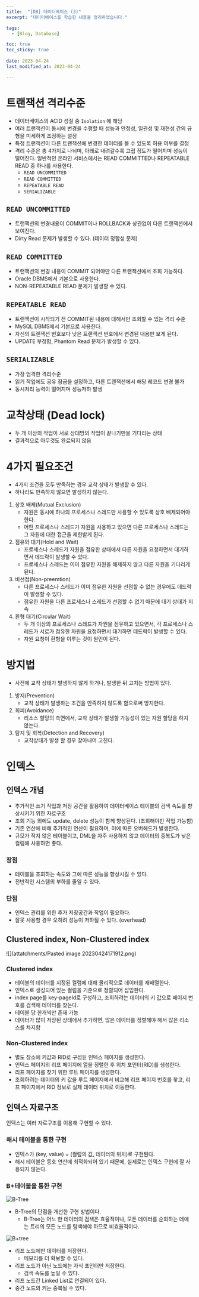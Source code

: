 ```yaml
---
title:  "[DB] 데이터베이스 (3)"
excerpt: "데이터베이스를 학습한 내용을 정리하였습니다."

tags:
  - [Blog, Database]

toc: true
toc_sticky: true
 
date: 2023-04-24
last_modified_at: 2023-04-24

---
```


# 트랜잭션 격리수준

- 데이터베이스의 ACID 성질 중 `Isolation` 에 해당
- 여러 트랜잭션이 동시에 변경을 수행할 때 성능과 안정성, 일관성 및 재현성 간의 규형을 미세하게 조정하는 설정
- 특정 트랜잭션이 다른 트랜잭션에 변경한 데이터를 볼 수 있도록 허용 여부를 결정
- 격리 수준은 총 4가지로 나뉘며, 아래로 내려갈수록 고립 정도가 떨어지며 성능이 떨어진다. 일반적인 온라인 서비스에서는 READ COMMITTED나 REPEATABLE READ 중 하나를 사용한다.
	-   `READ UNCOMMITTED`
	-   `READ COMMITTED`
	-   `REPEATABLE READ`
	-   `SERIALIZABLE`

##  `READ UNCOMMITTED`

- 트랜잭션의 변경내용이 COMMIT이나 ROLLBACK과 상관없이 다른 트랜잭션에서 보여진다.
- Dirty Read 문제가 발생할 수 있다. (데이터 정합성 문제)

##  `READ COMMITTED`

- 트랜잭션의 변경 내용이 COMMIT 되어야만 다른 트랜잭션에서 조회 가능하다.
- Oracle DBMS에서 기본으로 사용한다.
- NON-REPEATABLE READ 문제가 발생할 수 있다.

##  `REPEATABLE READ`

- 트랜잭션이 시작되기 전 COMMIT된 내용에 대해서만 조회할 수 있는 격리 수준
- MySQL DBMS에서 기본으로 사용한다.
- 자신의 트랜잭션 번호보다 낮은 트랜잭션 번호에서 변경된 내용만 보게 된다.
- UPDATE 부정합, Phantom Read 문제가 발생할 수 있다.

##  `SERIALIZABLE`

- 가장 엄격한 격리수준
- 읽기 작업에도 공유 잠금을 설정하고, 다른 트랜잭션에서 해당 레코드 변경 불가
- 동시처리 능력이 떨어지며 성능저하 발생

# 교착상태 (Dead lock)

- 두 개 이상의 작업이 서로 상대방의 작업이 끝나기만을 기다리는 상태
- 결과적으로 아무것도 완료되지 않음

# 4가지 필요조건

- 4가지 조건을 모두 만족하는 경우 교착 상태가 발생할 수 있다.
- 하나라도 만족하지 않으면 발생하지 않는다.

1. 상호 배제(Mutual Exclusion)
	- 자원은 동시에 하나의 프로세스나 스레드만 사용할 수 있도록 상호 배제되어야 한다.
	- 어떤 프로세스나 스레드가 자원을 사용하고 있으면 다른 프로세스나 스레드는 그 자원에 대한 접근을 제한받게 된다.
2. 점유와 대기(Hold and Wait)
	- 프로세스나 스레드가 자원을 점유한 상태에서 다른 자원을 요청하면서 대기하면서 데드락이 발생할 수 있다. 
	- 프로세스나 스레드는 이미 점유한 자원을 해제하지 않고 다른 자원을 기다리게 된다.
3. 비선점(Non-preemtion)
	- 다른 프로세스나 스레드가 이미 점유한 자원을 선점할 수 없는 경우에도 데드락이 발생할 수 있다. 
	- 점유한 자원을 다른 프로세스나 스레드가 선점할 수 없기 때문에 대기 상태가 지속
1. 환형 대기(Circular Wait)
	- 두 개 이상의 프로세스나 스레드가 자원을 점유하고 있으면서, 각 프로세스나 스레드가 서로가 점유한 자원을 요청하면서 대기하면 데드락이 발생할 수 있다. 
	- 자원 요청이 환형을 이루는 것이 원인이 된다.

# 방지법

- 사전에 교착 상태가 발생하지 않게 하거나, 발생한 뒤 고치는 방법이 있다.

1. 방지(Prevention) 
	- 교착 상태가 발생하는 조건을 만족하지 않도록 함으로써 방지한다.
2. 회피(Avoidance) 
	- 리소스 할당의 측면에서, 교착 상태가 발생할 가능성이 있는 자원 할당을 하지 않는다.
3. 탐지 및 회복(Detection and Recovery)
	- 교착상태가 발생 할 경우 찾아내어 고친다.

# 인덱스

## 인덱스 개념

- 추가적인 쓰기 작업과 저장 공간을 활용하여 데이터베이스 테이블의 검색 속도를 향상시키기 위한 자료구조
- 조회 기능 외에도 update, delete 성능이 함께 향상된다. (조회해야만 작업 가능함)
- 기존 연산에 비해 추가적인 연산이 필요하며, 이에 따른 오버헤드가 발생한다.
- 규모가 작지 않은 테이블이고, DML을 자주 사용하지 않고 데이터의 중복도가 낮은 컬럼에 사용하면 좋다.

### 장점

- 테이블을 조회하는 속도와 그에 따른 성능을 향상시킬 수 있다.
- 전반적인 시스템의 부하를 줄일 수 있다.

### 단점

- 인덱스 관리를 위한 추가 저장공간과 작업이 필요하다.
- 잘못 사용할 경우 오히려 성능이 저하될 수 있다. (overhead)

## Clustered index, Non-Clustered index

![](attatchments/Pasted image 20230424171912.png)

###  Clustered index

- 테이블의 데이터를 지정된 컬럼에 대해 물리적으로 데이터를 재배열한다.
- 인덱스로 생성되어 있는 컬럼을 기준으로 정렬되어 삽입한다.
- index page를 key-pageId로 구성하고, 조회하려는 데이터의 키 값으로 페이지 번호를 검색해 데이터를 찾는다.
- 테이블 당 한개씩만 존재 가능
- 데이터가 많이 저장된 상태에서 추가하면, 많은 데이터를 정렬해야 해서 많은 리소스를 차지함

###  Non-Clustered index

- 별도 장소에 키값과 RID로 구성된 인덱스 페이지를 생성한다.
- 인덱스 페이지의 리프 페이지에 열을 정렬한 후 위치 포인터(RID)를 생성한다.
- 리프 페이지를 찾기 위한 루트 페이지를 생성한다.
- 조회하려는 데이터의 키 값을 루트 페이지에서 비교해 리프 페이지 번호를 찾고, 리프 페이지에서 RID 정보로 실제 데이터 위치로 이동한다.

## 인덱스 자료구조

인덱스는 여러 자료구조를 이용해 구현할 수 있다.

### 해시 테이블을 통한 구현

- 인덱스가 (key, value) = (컬럼의 값, 데이터의 위치)로 구현된다.
- 해시 테이블은 등호 연산에 최적화되어 있기 때문에, 실제로는 인덱스 구현에 잘 사용되지 않는다.

### B+테이블을 통한 구현

![B-Tree](https://img1.daumcdn.net/thumb/R1280x0/?scode=mtistory2&fname=https%3A%2F%2Fblog.kakaocdn.net%2Fdn%2FSvp6z%2FbtrdEi9c2DR%2FR4Dnmqkl8RWcqQPBACI9fK%2Fimg.png)

- B-Tree의 단점을 개선한 구현 방법이다.
	- B-Tree는 어느 한 데이터의 검색은 효율적이나, 모든 데이터를 순회하는 데에는 트리의 모든 노드를 탐색해야 하므로 비효율적이다.

![B+tree](https://img1.daumcdn.net/thumb/R1280x0/?scode=mtistory2&fname=https%3A%2F%2Fblog.kakaocdn.net%2Fdn%2FbAARBC%2FbtrdDydoUp7%2F9h4KOXBRyDNKpKDAe2ugq0%2Fimg.png)

- 리프 노드에만 데이터를 저장한다.
	- 메모리를 더 확보할 수 있다.
- 리프 노드가 아닌 노드에는 자식 포인터만 저장한다.
	- 검색 속도를 높일 수 있다.
- 리프 노드간 Linked List로 연결되어 있다.
- 중간 노드의 키는 중복될 수 있다.